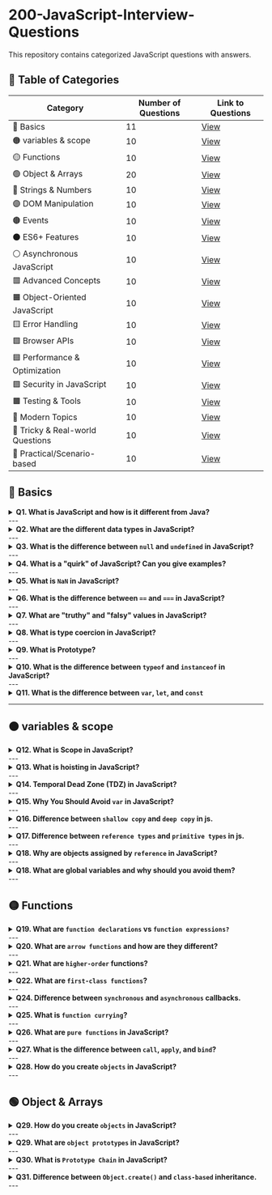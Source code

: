 # 200-JavaScript-Interview-Questions
This repository contains categorized JavaScript questions with answers.

## 📑 Table of Categories

| Category              | Number of Questions | Link to Questions |
|-----------------------|---------------------|------------------|
| 🔴 Basics             | 11                  | [View](#-basics) |
| 🟠 variables & scope  | 10                  | [View](#-variables--scope) |
| 🟡 Functions      | 10                  | [View](#--functions) |
| 🟢 Object & Arrays      | 20                  | [View](#--object--arrays) |
| 🔵 Strings & Numbers      | 10                  | [View](#--strings--numbers) |
| 🟣 DOM Manipulation   | 10                  | [View](#-dom-manipulation) |
| 🟤 Events    | 10                  | [View](#-events-) |
| ⚫ ES6+ Features     | 10                  | [View](#-asynchronous-js) |
| ⚪ Asynchronous JavaScript     | 10                  | [View](#-asynchronous-) |
| 🟥 Advanced Concepts      | 10                  | [View](#-advanced) |
| 🟧 Object-Oriented JavaScript       | 10                  | [View](#-object-oriented-) |
| 🟨 Error Handling       | 10                  | [View](#-error-handling-) |
| 🟩 Browser APIs       | 10                  | [View](#-browser-apis-) |
| 🟦 Performance & Optimization       | 10                  | [View](#-performance-optimization-) |
| 🟪 Security in JavaScript        | 10                  | [View](#-security--) |
| 🟫 Testing & Tools         | 10                  | [View](#-testing-tools-) |
| 📘 Modern Topics        | 10                  | [View](#-modern-topics-) |
| 📙 Tricky & Real-world Questions        | 10                  | [View](#-tricky-real-) |
| 📗 Practical/Scenario-based        | 10                  | [View](#-practical-scenario-) |

## 🔴 Basics

<details>
<summary><b>Q1. What is JavaScript and how is it different from Java?</b></summary> 

👉 JavaScript is a <b>high-level, lightweight, interpreted programming language</b> mainly used for making web pages interactive.

- Runs directly inside the <b>browser (client-side)</b>, though it’s also used on <b>servers (via Node.js)</b>.

- It is the standard scripting language of the web.

  ```js
  document.getElementById("demo").innerHTML = "Hello JavaScript!";
  ```
  This changes the text of an element on a webpage.

  👉 What is Java?

- Java is a <b>general-purpose, object-oriented, compiled programming language.</b>

- Runs on the <b>Java Virtual Machine (JVM)</b>, making it <b>platform-independent (“Write once, run anywhere”).</b>

- Used for <b>desktop apps, enterprise software, mobile apps (Android), and backend systems.</b>

```java
public class Hello {
    public static void main(String[] args) {
        System.out.println("Hello Java!");
    }
}
```
This prints a message to the console.
</details>
---
<details>
<summary><b>Q2. What are the different data types in JavaScript?</b></summary>

JavaScript has **two categories** of data types:  

### 1. Primitive Types (immutable, stored by value)
- **String** → `"Hello"`
- **Number** → `42`, `3.14`
- **BigInt** → `12345678901234567890n`
- **Boolean** → `true`, `false`
- **Undefined** → a variable declared but not assigned  
- **Null** → represents an intentional "empty" value  
- **Symbol** → unique and immutable value (often used as object keys)  

```js
let name = "Suborno";     // String
let age = 21;             // Number
let big = 1234567890n;    // BigInt
let isDev = true;         // Boolean
let x;                    // Undefined
let y = null;             // Null
let sym = Symbol("id");   // Symbol
```
### 2. Non-Primitive (Reference) Types
- **Object** → collections of key-value pairs
- **Array** → ordered list of values
- **Function** → callable object

```js
let user = { name: "Suborno", age: 21 }; // Object
let skills = ["JS", "React", "Node"];    // Array
function greet() { return "Hello!"; }    // Function
```
</details>
---
<details>
<summary><b>Q3. What is the difference between <code>null</code> and <code>undefined</code> in JavaScript?</b></summary>

### `undefined`
- A variable that has been declared but **not assigned a value**.  
- Default value of uninitialized variables.  
- Default return value of functions that don’t explicitly return.  

```js
let x; 
console.log(x); // undefined

function test() {}
console.log(test()); // undefined
```

### `null`
- Represents an **intentional absence** of any value. 
- Must be explicitly assigned by the developer. 
- Often used to indicate "no object" or "empty value".  

```js
let y = null;
console.log(y); // null
```
</details>
---
<details>
<summary><b>Q4. What is a "quirk" of JavaScript? Can you give examples?</b></summary>

###  Definition
A **quirk** in JavaScript refers to a behavior that feels **unexpected, confusing, or inconsistent** compared to most programming languages.  
They often come from the way JavaScript was originally designed and how it maintains backward compatibility.

---

###  Common JavaScript Quirks

1. **`typeof null` is "object"**
```js
console.log(typeof null); // "object" 😮
```
👉 This is a historical bug in JS, kept for backward compatibility(new systems still support old features, code, or data so nothing breaks when upgrading.).

2. **`NaN` is a number**
```js
console.log(typeof NaN); // "number"
```
👉 Even though `NaN` means <i>Not-a-Number</i>, its type is `number`.

3. **`==` vs `===` (Type Coercion)**
```js
console.log(0 == "0");    // true
console.log(0 === "0");   // false
```
👉 `==` does type coercion, `===` checks strictly.

4. **Automatic Semicolon Insertion (ASI)**
```js
function test() {
  return
    42;
}
console.log(test()); // undefined

```
👉 Returns `undefined` instead of `42` because JS inserts a semicolon after `return`.

5. **Array + Object Weirdness**
```js
console.log([] + {}); // "[object Object]"
console.log({} + []); // 0
```
👉 Returns `undefined` instead of `42` because JS inserts a semicolon after `return`.

** 🔴 Key Takeaway**
JavaScript quirks come from:
- Loose typing system
- Automatic type coercion
- Backward compatibility with old code
- Some design decisions made quickly in its early history.
</details>
---
<details>
<summary><b>Q5. What is <code>NaN</code> in JavaScript?</b></summary>

### 🔴 Definition
`NaN` stands for **Not-a-Number**.  
It is a special value in JavaScript that represents a result which is **not a valid number**.

- Type of `NaN` is actually `"number"` (quirk of JS).  
- It usually appears when you try to perform a **mathematical operation on invalid data**.

---

### 🔴 Examples

```js
console.log(0 / 0);          // NaN
console.log("hello" * 10);   // NaN
console.log(Math.sqrt(-1));  // NaN
console.log(parseInt("abc")); // NaN
```

### 🔴 Checking `NaN`

The tricky part:
```js
console.log(NaN === NaN); // false
```
👉 `NaN` is <b>not equal to itself.</b>

So, to check for `NaN`, use:
```js
isNaN("hello");       // true (loose check)
Number.isNaN("hello"); // false (better strict check)
Number.isNaN(NaN);     // true
```

### 🔴 Key Points

- `NaN` is of type <b>number.</b>
- It represents an invalid numeric operation.
- It is <b>the only JavaScript value not equal to itself.</b>
- Use `Number.isNaN()` for reliable checking.

</details>
---
<details>
<summary><b>Q6. What is the difference between <code>==</code> and <code>===</code> in JavaScript?</b></summary>

### 🔴 `==` (Equality Operator)
- Compares **values only**.  
- Performs **type coercion** (converts operands to the same type before comparison).  

```js
console.log(5 == "5");     // true  (string "5" converted to number 5)
console.log(0 == false);   // true  (false converted to 0)
console.log(null == undefined); // true (special case)
```
### 🔴 `===` (Strict Equality Operator)
- Compares values and types. **values and types.**.  
- No type coercion — both must be the same type to be equal.

```js
console.log(5 === "5");    // false (number vs string)
console.log(0 === false);  // false (number vs boolean)
console.log(null === undefined); // false (different types)
console.log(5 === 5);      // true
```
</details>
---
<details>
<summary><b>Q7. What are "truthy" and "falsy" values in JavaScript?</b></summary>

### 🔴 Definition
In JavaScript, every value is either considered **truthy** or **falsy** when evaluated in a **Boolean context** (like inside an `if` statement).

- **Truthy values** → Treated as `true`
- **Falsy values** → Treated as `false`

### 🔴 Falsy Values
There are only **7 falsy values** in JavaScript:

1. `false`
2. `0`  (zero)
3. `-0` (negative zero)
4. `0n` (BigInt zero)
5. `""` (empty string)
6. `null`
7. `undefined`
8. `NaN`

👉 Everything else is **truthy**.

### 🔴 Examples

```js
if ("hello") {
  console.log("Truthy!"); //  Runs because non-empty string is truthy
}

if (0) {
  console.log("Falsy!");
} else {
  console.log("0 is falsy"); //  Runs
}

if (null) {
  console.log("Falsy!");
} else {
  console.log("null is falsy"); //  Runs
}

```
👉 Knowing truthy and falsy values helps avoid unexpected bugs, especially when using conditions or logical operators (&&, ||, !).

</details>
---
<details>
<summary><b>Q8. What is type coercion in JavaScript? </b></summary>

### 🔴 Definition
**Type coercion** in JavaScript is the process of **automatically or implicitly converting values from one data type to another** (such as converting a string to a number, or a number to a boolean).

JavaScript is a **loosely typed language**, so variables are not bound to a specific type, and coercion happens frequently.


### 🔴 Types of Type Coercion

1. **Implicit Coercion (automatic)**  
Happens when JavaScript automatically converts one type to another during operations.  

  ```js
  console.log("5" - 2);   // 3   ("5" converted to number)
  console.log("5" + 2);   // "52" (2 converted to string, concatenation)
  console.log(1 == "1");  // true (string "1" converted to number)
  ```

2. **Explicit Coercion (manual)**  
   When the developer explicitly converts a type using functions or constructors.

   ```js
   console.log(Number("42"));    // 42
   console.log(String(100));     // "100"
   console.log(Boolean(0));      // false
   ```
### 🔴 Rule 1: Boolean Context (Truthy / Falsy)
When a value is used in a **conditional (`if`, `while`, `!`, `||`, `&&`)**, JS converts it to **boolean**.

- Falsy values: `false, 0, -0, 0n, "", null, undefined, NaN`
- Everything else is truthy

```js
if ("hello") console.log("Truthy"); // runs
if (0) console.log("Falsy");        // doesn’t run
```

### 🔴 Rule 2: Numeric Operators `(- * / % **)`

- All operands are converted to **numbers.**

```js
console.log("5" - 2);   // 3   ("5" → 5)
console.log("10" * "2"); // 20
console.log(true - 1);  // 0   (true → 1)
console.log("abc" / 2); // NaN ("abc" → NaN)
```
### 🔴 Rule 3: The `+` Operator (Special Case)
- If **both operands are numbers** → numeric addition
- If **either operand is a string** → string concatenation

```js
console.log(5 + 2);     // 7   (number + number)
console.log("5" + 2);   // "52" (string + number → concatenation)
console.log(2 + "5");   // "25"
console.log("5" + true); // "5true"
console.log([] + 1);    // "1"   ([] → "" then "" + "1")
console.log([1,2] + [3,4]); // "1,23,4"
```
### 🔴 Rule 4: Comparisons `(==)`
- The **loose equality `(==)` operator** does type coercion.

```js
console.log(5 == "5");      // true   ("5" → 5)
console.log(0 == false);    // true   (false → 0)
console.log(null == undefined); // true (special case)
console.log([] == "");      // true   ([] → "")
console.log([1] == 1);      // true   ([1] → "1" → 1)
```
👉 Always prefer `===` to avoid these pitfalls.


### 🔴 Rule 5: Objects to Primitives
When an object/array is used where a primitive is expected, JS calls:
- `valueOf()`
- If not primitive, then `toString()`

```js
console.log([1,2].toString()); // "1,2"
console.log([1,2] + 3);        // "1,23"
console.log({} + "test");      // "[object Object]test"
```

</details>
---
<details>
<summary><b>Q9. What is Prototype? </b></summary>
<p>

### 🔴 Definition

- A **prototype** is simply **an object** that **another object inherits properties and methods from.**

- Every function in JavaScript (that is used as a constructor) has a `prototype` **property.**

- When an object is created from that function, the object’s internal link (`[[Prototype]]` or __proto__) points to the function’s `prototype.`
Think of a prototype like a **blueprint or template** for objects.

```js
function Person(name) {
  this.name = name;
}

// Add a method to the prototype
Person.prototype.greet = function() {
  console.log(`Hello, I am ${this.name}`);
};

// Create an object
let alice = new Person("Alice");

alice.greet();  // "Hello, I am Alice"
```
What’s happening:

- `alice` doesn’t have `greet` directly.

- JS looks at `alice.__proto__` → which points to `Person.prototype`.

- Finds `greet()` there → executes it.
So **prototype is where objects “inherit” properties and methods from.**
---

### 🔴 Prototype in Arrays and Objects
```js
let arr = [1,2,3];
console.log(arr.__proto__ === Array.prototype); // true
console.log(arr.__proto__.__proto__ === Object.prototype); // true

let obj = {name: "Bob"};
console.log(obj.__proto__ === Object.prototype); // true
```
- `Array.prototype` contains array methods like `.push(), .pop().`
- `Object.prototype` contains general object methods like `.toString()`.
- Objects inherit from their prototype via the **prototype chain**.

Imagine prototypes like linked **“backpacks”**:

```js
obj ---> Object.prototype ---> null
arr ---> Array.prototype ---> Object.prototype ---> null
alice ---> Person.prototype ---> Object.prototype ---> null
```
- Each object carries its own properties.
- If a property is missing, it **looks up the backpack chain** (prototype chain) to find it.

### 🔴 Key Points
- **Every object has a prototype** (except `Object.create(null)`).
- **Prototype itself is an object,** so it can have its own prototype (creating the chain).
- **Methods and properties on the prototype are shared** across all objects created from the constructor.
- `instanceof` checks **if a prototype exists in the chain.**

</details>
---
<details>
<summary><b>Q10. What is the difference between <code>typeof</code> and <code>instanceof</code> in JavaScript?</b></summary>
<p>

### 🔴 Definition

**`typeof`** and **`instanceof`** are both operators used to check types in JavaScript, but they work differently:

- **`typeof`** returns a string indicating the type of a **value or variable**.  
- **`instanceof`** checks whether an **object** belongs to a specific **constructor or class** (i.e., exists in its prototype chain).


### 🔴 `typeof`

- Returns a **string** describing the type.
- Works best for **primitive types**: `number`, `string`, `boolean`, `undefined`, `symbol`, `bigint`.
- For objects, arrays, or `null`, it may return `"object"` (quirk).

```js
console.log(typeof 42);        // "number"
console.log(typeof "hello");   // "string"
console.log(typeof true);      // "boolean"
console.log(typeof undefined); // "undefined"
console.log(typeof null);      // "object"  (quirk!)
console.log(typeof [1,2,3]);   // "object"
console.log(typeof {});        // "object"
```
### 🔴 `instanceof`

- Checks if an **object** is an **instance of a constructor** (class or function).
- Returns **boolean** (`true / false`).
- Works **only on objects**, not primitives.
  
```js
console.log([1,2,3] instanceof Array);          // true
console.log([1,2,3] instanceof Object);         // true (Array inherits from Object)
console.log({} instanceof Object);              // true
console.log("hello" instanceof String);         // false (primitive)
console.log(new String("hello") instanceof String); // true
```
</details>
---
<details>
<summary><b>Q11. What is the difference between <code>var</code>, <code>let</code>, and <code>const</code></b></summary>
<p>

### 🔴 `var`

- **Scope:** Function-scoped (or globally scoped if declared outside a function).
- **Hoisting:** Gets hoisted to the top and initialized with undefined.
- **Re-declaration:** Allowed within the same scope.
- **Re-assignment:** Allowed.

```js
var x = 10;
var x = 20; // re-declaration allowed
console.log(x); // 20

function test() {
  if (true) {
    var y = 5;
  }
  console.log(y); // 5 (function-scoped, not block-scoped)
}
test();
```
### 🔴 `let`

- **Scope:** Block-scoped (only exists inside `{ }`).
- **Hoisting:** Hoisted but **not initialized** (exists in the "temporal dead zone" until declared).
- **Re-declaration:** Not allowed in the same scope.
- **Re-assignment:** Allowed.

```js
let a = 10;
// let a = 20;  Error (cannot re-declare in same scope)
a = 20; //  can re-assign
console.log(a); // 20

{
  let b = 5;
  console.log(b); // 5
}
// console.log(b);  Error (block-scoped)
```
### 🔴 `const`

- **Scope:** Block-scoped (like `let`).
- **Hoisting:** Also in the temporal dead zone until declared.
- **Re-declaration:** Not allowed.
- **Re-assignment:** Not allowed (constant value).

```js
const pi = 3.14;
// pi = 3.1416;  Error (cannot re-assign)

{
  const c = 100;
  console.log(c); // 100
}
// console.log(c);  Error (block-scoped)
```
- Use `let` when the variable will change.
- Use `const` when the variable should not be reassigned.
- Avoid `var` (it’s old and can cause bugs due to function-scoping & hoisting).

</details>

---


## 🟠 variables & scope

<details>
<summary><b>Q12. What is Scope in JavaScript?</b></summary>
<p>

### 🟠 Definition

**Scope** in JavaScript determines where variables, functions, and objects are accessible in our code during execution. It defines the **lifetime and visibility** of variables.

Think of your code as a house:

- Some rooms (functions/blocks) have their own keys (variables).
- Variables can only be used inside the room they belong to, unless they are global keys.

### 🟠 Types of Scope in JavaScript

<b>📘 Global Scope:</b>

A variable declared **outside of any function or block** becomes global. Global variables can be accessed **anywhere in your program.**

```js
let username = "Suborno"; // Global variable
function greet() {
  console.log("Hello " + username); //  Accessible here
}
greet();
console.log(username); //  Accessible here too
```
⚠️ **Risk:** Too many global variables can cause conflicts, since any function can modify them.

<b>📘 Function Scope (Local Scope): </b>

Variables declared inside a **function** are only accessible **inside that function.** They cannot be used outside.

```js
function sayHi() {
  let message = "Hi, I am inside function"; // Local variable
  console.log(message); //  Accessible
}
sayHi();
console.log(message); //  ReferenceError: message is not defined
```
👉 Function scope keeps variables **private** to that function.

<b>📘 Block Scope (introduced in ES6 with let and const):</b>

Variables declared inside a `{ }` block are only accessible **inside that block.** Works with `if`, `for`, `while`, etc.

```js
if (true) {
  let age = 21; // Block scoped
  const country = "Bangladesh"; // Block scoped
  console.log(age, country); //  Accessible
}
console.log(age);     //  Not accessible
console.log(country); //  Not accessible
```
👉 But if you use `var`, it ignores block scope:

```js
if (true) {
  var number = 100; // var is not block scoped
}
console.log(number); // Accessible outside (unexpected behavior)
```
<b>📘 Lexical Scope / Closures:</b>

Inner functions can **access variables from their outer function**. This is called **lexical scoping** (scope is determined by code position, not where it’s executed).

```js
function outer() {
  let outerVar = "I am from outer scope";
  function inner() {
    console.log(outerVar); //  Can access outer variable
  }
  inner();
}
outer();
```
👉 This feature allows **closures**, where a function "remembers" its surrounding scope even after the outer function has finished executing.

</details>
---

<details>
<summary><b>Q13. What is hoisting in JavaScript?</b></summary>
<p>

### 🟠 Definition

**Hoisting** is JavaScript’s default behavior of **moving declarations (not initializations) to the top of their scope** (either the global scope or the function scope) **before code execution.**
This means you can **use variables and functions before they are actually declared** in the code.

### 🟠 How Hoisting Works

1. During the compilation phase, JavaScript scans the code.
2. It registers all variable and function declarations.
3. The declarations are “hoisted” to the top of their scope.
4. But:
  - **Variables declared with** `var` are hoisted and **initialized to** `undefined`.
  - **Variables declared with** `let` and `const` are hoisted but not **initialized** (they stay in the **Temporal Dead Zone** until the declaration line).
  - **Function declarations** are hoisted with their **entire body.**
  - **Function expressions** (with `var`, `let`, or `const`) behave like **variables** (only the variable is hoisted, not the function value).

### 🟠 Examples

<b>📘 Hoisting with `var`:</b>

```js
console.log(a); //  undefined (not ReferenceError)
var a = 5;
console.log(a); //  5
```
➡️ Behind the scenes:
```js
var a;          // Hoisted
console.log(a); // undefined
a = 5;          // Initialization
console.log(a); // 5
```

<b>📘 Hoisting with `let` and `const`:</b>

```js
console.log(b); //  ReferenceError (TDZ)
let b = 10;

console.log(c); //  ReferenceError (TDZ)
const c = 20;
```
👉 These are **hoisted** but not **initialized**, so they cannot be accessed before declaration.

<b>📘 Hoisting with Function Declarations:</b>

```js
greet(); //  Works fine

function greet() {
  console.log("Hello!");
}
```
👉 The entire function is hoisted, so you can call it before the declaration.

<b>📘 Hoisting with Function Expressions:</b>

```js
sayHi(); //  TypeError: sayHi is not a function

var sayHi = function () {
  console.log("Hi!");
};
```
👉 Here only the variable sayHi is **hoisted (initialized to undefined)**, but the **function assignment** happens later, so calling it before throws an error.

<b>📘 Arrow Functions:</b>

Arrow functions are just like function expressions:
```js
hello(); //  ReferenceError or TypeError (depends on var/let/const)

const hello = () => {
  console.log("Hello from arrow!");
};
```

</details>
---

<details>
<summary><b>Q14. Temporal Dead Zone (TDZ) in JavaScript?</b></summary>
<p>

### 🟠 Definition

The **Temporal Dead Zone** refers to the period between the **time** a variable is **hoisted** to the top of its scope and the time it is **initialized** with a value. During this period, if you try to **access the variable**, JavaScript will throw a **ReferenceError.**

### 🟠 Why does it happen?

- Variables declared with `let` and `const` are hoisted to the top of their scope (just like var), BUT they are not **initialized** until the actual declaration line is executed.
- This "gap" between hoisting and initialization is called the **Temporal Dead Zone.**

### 🟠 Example 1: Using let before declaration
```js
console.log(a); // ReferenceError: Cannot access 'a' before initialization
let a = 10;
console.log(a); //  10
```
Here, `a` is hoisted but not initialized until the line `let a = 10`; executes.
So, before that line, it’s in the **TDZ.**

### 🟠 Example 2: With `var`

```js
console.log(b); // undefined (no TDZ for var)
var b = 20;
console.log(b); //  20
```
For `var`, the variable is **hoisted and initialized** to undefined, so there’s no **TDZ.**

### 🟠 Example 3: With `const`

```js
console.log(c); //  ReferenceError
const c = 30;
```
`const` also has a TDZ.
Additionally, it must be initialized at the time of declaration.

</details>
---

<details>
<summary><b>Q15. Why You Should Avoid <code>var</code> in JavaScript? </b></summary>
<p>

Modern JavaScript provides `let` and `const`, which fix many of the long-standing issues with `var`. While `var` still works, using it can easily lead to bugs and unexpected behavior.

### 🟠 Why does it happen?

- Variables declared with `let` and `const` are hoisted to the top of their scope (just like var), BUT they are not **initialized** until the actual declaration line is executed.
- This "gap" between hoisting and initialization is called the **Temporal Dead Zone.**

### 🟠 Example 1: `var` Has `Function Scope`, Not `Block Scope` *This is the biggest problem.*
```js
if (true) {
  var x = 10;
}
console.log(x); //  10 (still accessible outside the block)
```
- Compare this to let or const:
```js
if (true) {
  let y = 20;
}
console.log(y); //  ReferenceError: y is not defined
```
👉 `var` ignores block boundaries (`if`, `for`, etc.), *which can cause variable leaks and overwrite values accidentally.*

### 🟠 Example 2: `var` Allows Re-declaration *You can declare the same variable multiple times without error:*
```js
var name = "Suborno";
var name = "Maksuda"; //  No error
console.log(name); // "Maksuda"
```
- With `let` or `const`, this would throw an error:
```js
let name = "Suborno";
let name = "Maksuda"; //  SyntaxError
```
👉 This helps prevent accidental overwriting.

### 🟠 Example 3: `var` Variables Are Hoisted (in a confusing way)
All var declarations are hoisted to the top of their function or script, but not their **values** — leading to unexpected behavior:
```js
console.log(num); // undefined (not ReferenceError!)
var num = 5;
```
- What really happens:
```js
var num; // hoisted
console.log(num); // undefined
num = 5;
```
👉 With `let` and `cons`t, you get a **Temporal Dead Zone (TDZ)** error instead, which prevents you from using variables before they’re initialized.

```js
console.log(num); //  ReferenceError
let num = 5;
```
### 🟠 Example 4: `var` Pollutes the `Global Scope`

If you use `var` outside any function, it becomes a property of the `window` object in browsers:
```js
var message = "Hello";
console.log(window.message); // "Hello"
```

👉 This can cause naming conflicts with existing global variables or libraries. `let` and `const` don’t do this — they stay within the block/module scope.

### 🟠 Example 5: `let` and `const` Are the Modern Standard

Since ES6 (2015), almost all modern JS code uses let and const.
👉 They make code:
  - More predictable
  - Easier to debug
  - Safer from accidental bugs
  - Easier for others to understand
    
</details>
---

<details>
<summary><b>Q16. Difference between <code>shallow copy</code> and <code>deep copy</code> in js. </b></summary>
<p>

### 🟠 1. Shallow Copy — “Copied from the outside only”

Imagine you have a **box** (your object). Inside that box, there are **smaller boxes** (nested objects). A shallow copy makes a new outer box,
but **the smaller boxes inside are still shared between the old and new one.**

### 🟠 Example : 
```js
const original = {
  name: "Suborno",
  details: { city: "Dhaka", age: 22 }
};

// make a shallow copy
const copy = { ...original };

// change something inside 'details'
copy.details.city = "Chittagong";

console.log(original.details.city); //  "Chittagong"

```
👉 Think of it like:
  - You bought a new box, but you took the same little box from the old one and placed it inside — so both boxes share the same inner item. So when you change the inner box, both are affected.

### 🟠 2. Deep Copy — “Copied completely inside and out”

A deep copy makes **a brand new box and also makes new copies of every small box inside it**. That means it’s completely **separate from the original.**

### 🟠 Example : 
```js
const original = {
  name: "Suborno",
  details: { city: "Dhaka", age: 22 }
};

// make a deep copy
const deepCopy = structuredClone(original);

// change the city in deepCopy
deepCopy.details.city = "Chittagong";

console.log(original.details.city); // "Dhaka"

```
👉 This time:
  - You bought a **new box**, and you also made **new little boxes inside it** — so changing one doesn’t affect the other.
        
</details>
---

<details>
<summary><b>Q17. Difference between <code>reference types</code> and <code>primitive types</code> in js. </b></summary>
<p>

### 🟠 1. Definition

| Type              | Description |
|-----------------------|----------------------|
| **Primitive Types**             | Store **single, immutable values** (cannot be changed directly). |
| **Reference Types**             | Store **references (addresses)** to objects in memory, not the actual data. |

### 🟠 Primitive Types : 

There are 7 primitive data types:
- `String` – e.g. `"Hello"`
- `Number` – e.g. `42`
- `Boolean` – e.g. `true`
- `Undefined` – variable declared but not assigned
- `Null` – intentional empty value
- `Symbol` – unique and immutable value
- `BigInt` – large integer value


```js
let x = 10;
let y = x;   // y gets a COPY of x
y = 20;
console.log(x); // 10 (not affected)
```
**→ Each variable holds its own copy of the value.**

### 🟠 Reference Types : 

Common **reference types:**
- `Object`
- `Array` 
- `function` 
- `Date`, `Map`,`Set`, etc.

```js
let obj1 = { name: "Suborno" };
let obj2 = obj1;   // obj2 gets a REFERENCE to obj1
obj2.name = "Maksuda";

console.log(obj1.name); // Maksuda
```
**→ Both variables point to the same memory address.**

### 🟠 Comparison Behaviour : 

```js
// Primitive comparison
let a = 5;
let b = 5;
console.log(a === b); // true  (same value)

// Reference comparison
let arr1 = [1, 2];
let arr2 = [1, 2];
console.log(arr1 === arr2); // false (different memory reference)
```

| Features              | Primitive Types | Reference Types |
|-----------------------|-----------------|-----------------------------|
| Stored in             | Stack           | Heap (with stack reference) |
| What’s Stored            | Actual value           | Memory address (reference) |
| Mutable?            | No. Changing `x` creates a new value           | Mutable. Can change properties or elements directly |
| Copied by           | Value           | Reference |
| Comparison           | By Value           | By Reference |

</details>
---

<details>
<summary><b>Q18. Why are objects assigned by <code>reference</code> in JavaScript? </b></summary>
<p>

### 🟠 1. Definition

In JavaScript, **objects are assigned by reference** because they are **complex data structures** that can contain many properties, arrays, and nested objects.

If JavaScript tried to **copy the whole object** each time you assigned it to another variable, it would:

- Consume a lot of **memory**, and
- Take extra **processing time.**
  
So instead of copying the entire structure, JS simply copies the **memory address (reference)** where the object is stored.

### 🟠 Stack vs Heap memory : 
JavaScript divides memory into two main areas:

| Memory Area              | Used For | Characteristics |
|-----------------------|-----------------|-----------------------------|
| Stack             | Primitive values           | Small, fast access, fixed-size data |
| Heap            | Objects & functions           | Large, dynamic memory storage |

➡️ When you create an object:
```js
let person = { name: "Suborno" };
```
- The **actual object** `{ name: "Suborno" }` is stored in the heap.
- The variable `person` stores only a **reference (memory address)** in the **stack.**

When you do this:

```js
let person2 = person;
```
👉 JavaScript does **not** create a new object. Instead, it copies only the **reference (pointer)** to the same object in memory.

So now:
- `person` → points to the object in heap
- `person2` → points to the **same** object in heap

that's why: 
```js
person2.name = "Maksuda";
console.log(person.name); // "Maksuda"
```
Both variables reflect the same data — they share the same memory reference.

### 🟠 Why this design makes sense : 
There are **two main reasons:**

1. **Efficiency** → Copying large objects by value would be slow and memory-heavy.
2. **Consistency** → Objects can be nested and dynamic, so referencing them allows real-time updates across variables and functions.

</details>
---

<details>
<summary><b>Q18.  What are global variables and why should you avoid them? </b></summary>
<p>

### 🟠 1. Definition

In JavaScript, a **global variable** is a variable that is declared **outside of any function, block, or module**, and therefore it is **accessible from anywhere in your code** — inside **functions, loops, or even other scripts.**

```js
let count = 0; // global variable

function increment() {
  count++; // accessible inside the function
  console.log(count);
}

increment(); // 1
increment(); // 2
```
Here, `count` is a **global variable** — it exists in the **global scope**, which means it can be accessed or modified from any part of the script.

### 🟠 Why You Should Avoid Global Variables: 

Using too many **global variables** is considered **bad practice**. Here’s why:

1. ***Risk of Name Conflicts (Collisions):***

  - If two scripts (e.g., your code and a third-party library) use the same global variable name, one can overwrite the other.
```js
var user = "Alice";  // your variable
// Some library also defines 'user'
var user = "Bob";    // now your 'user' got overwritten!
```

2. ***Harder to Debug and Maintain:***

  - When many functions modify the same global variable, it’s difficult to track where and when changes happen.

- Bugs can appear unexpectedly.

3. ***Memory Usage and Lifetime Issues:***

  - Global variables stay in memory as long as the page or program is running, which can lead to unnecessary memory consumption.

4. ***Tight Coupling:***

  - Code becomes less modular and reusable because functions rely on global state instead of their own data.

5. ***Security Concerns:***

  - In browsers, global variables become properties of the `window` object. This means other scripts can easily read or change them:

```js
window.myGlobal = "secret";
// Any script can access or modify it
```
### 🟠 How to Avoid Global Variables: 

1. **Use `let`, `const`, or `var` inside functions or blocks**
```js
function run() {
  let result = 5; // local variable
  console.log(result);
}
```

2. **Use modules (ES6 Modules):**
```js
// file.js
export const name = "Suborno";

// main.js
import { name } from "./file.js";
```

3. **Use closures to encapsulate variables:**
```js
(function() {
  let counter = 0;
  function add() { counter++; }
  window.add = add; // only expose what’s needed
})();
```
</details>
---

## 🟡 Functions 

<details>
<summary><b>Q19.  What are <code>function declarations</code> vs <code>function expressions?</code> </b></summary>
<p>

### 🟡 Function Declaration: 

A **function declaration** defines a named function using the `function` keyword.

```js
function greet() {
  console.log("Hello!");
}
```

<b>Key Features:</b>

- Hoisted: You can call the function before it’s declared in the code.
- Has its own name (`greet`).
- Defined in the global or local scope (depending on where it’s written).

<b>Example: </b>

```js
sayHi(); // Works, because function declarations are hoisted

function sayHi() {
  console.log("Hi there!");
}
```

### 🟡 Function Expression: 

A **function expression** involves creating a function and assigning it to a variable.

```js
const greet = function() {
  console.log("Hello!");
};
```

<b>Key Features:</b>

- Not hoisted: You **cannot** call it before the line where it’s defined.
- Can be **anonymous** (no name) or **named.**
- Treated like a **value** — it can be passed around, assigned, or returned from another function.

<b>Example: </b>

```js
sayHi(); //  Error: Cannot access 'sayHi' before initialization

const sayHi = function() {
  console.log("Hi there!");
};

```

### 🟡 Bonus:: 

```js
const greet = () => console.log("Hello!");
```
It’s a **type of function expression** — concise, not hoisted, and does not bind its own `this.`

</details>
---

<details>
<summary><b>Q20.  What are <code>arrow functions</code> and how are they different? </b></summary>
<p>

An **arrow function** is a shorter, cleaner way to write a function expression in JavaScript. It uses the `=>` (arrow) syntax.

```js
// Regular function expression
const greet = function(name) {
  return "Hello, " + name;
};

// Arrow function version
const greet = (name) => {
  return "Hello, " + name;
};
```
Or even shorter (if there’s only one line of code and one parameter):
```js
const greet = name => "Hello, " + name;
```

### 🟡 Syntax Summary: 

|      Type      |     Example   |     Notes     |
|----------------|---------------|---------------|
| **No parameters** | `() => console.log("Hi")` | Must include parentheses |
| **One parameter** | `name => console.log(name)` | Parentheses optional |
| **Multiple parameters** | `(a, b) => a + b` | Parentheses required |
| **Multiple statements** | `(x, y) => { let sum = x + y; return sum; }` | Use `{}` and `return` |

### 🟡 How Are Arrow Functions Different? 

|      Feature      |     Arrow Function   |     Regular Function (Expression or Declaration)     |
|----------------|---------------|---------------|
| **Syntax**   | Short & concise (`=>`)  | Longer (`function`)
| `this` **binding** | Lexically bound – uses `this` from the surrounding scope | Has its own `this` (depends on how it’s called) |
| `arguments` **object** | Not available | Available |
| `new` **keyword** | Cannot be used as a constructor | Can be used with `new` |
| **Hoisting** | Not hoisted | Function declarations are hoisted |
| **Readability** | Cleaner for small callbacks | Can be verbose |


### 🟡 Example of `this` Difference

```js
// Regular function
const user = {
  name: "Suborno",
  sayHi: function() {
    console.log("Hi, I’m " + this.name);
  }
};
user.sayHi(); // "Hi, I’m Suborno"
```
Now with an arrow function:
```js
const user = {
  name: "Suborno",
  sayHi: () => {
    console.log("Hi, I’m " + this.name);
  }
};
user.sayHi(); //  "Hi, I’m undefined"
```

👉 Because arrow functions **don’t have their own** `this`, they use `this` from the **outer scope**, which in this case isn’t `user`.

### 🟡 When to Use Arrow Functions: 

- Short, inline functions
- Callbacks (like in `map`, `filter`, `forEach`)
- Event handlers that don’t rely on `this`

</details>
---

<details>
<summary><b>Q21.  What are <code>higher-order</code> functions? </b></summary>
<p>

A **higher-order function** is a function that operates on other functions, either by **taking them as parameters** or **returning them**.

### 🟡 Function taking another function as an argument

```js
function greet(name) {
  return `Hello, ${name}!`;
}

function processUserInput(callback) {
  const name = "Suborno";
  return callback(name);
}

console.log(processUserInput(greet)); 
// Output: Hello, Suborno!
```

👉 `processUserInput()` is a **higher-order function** because it **takes another function** (`greet`) **as an argument.**

### 🟡 Function returning another function

```js
function multiplier(factor) {
  return function(number) {
    return number * factor;
  };
}

const double = multiplier(2);
console.log(double(5)); // Output: 10
```
👉 `multiplier()` is a **higher-order function** because it **returns another function.**

### 🟡 Common Built-in Higher-Order Functions
These are **array methods** that use callbacks:

```js
const numbers = [1, 2, 3, 4, 5];

// map() → transforms each element
const doubled = numbers.map(n => n * 2);

// filter() → selects elements based on condition
const evens = numbers.filter(n => n % 2 === 0);

// reduce() → combines all elements into a single value
const sum = numbers.reduce((acc, n) => acc + n, 0);

console.log(doubled); // [2, 4, 6, 8, 10]
console.log(evens);   // [2, 4]
console.log(sum);     // 15
}
```
👉 Each of these functions (`map`, `filter`, `reduce`) **takes another function as an argument**, so they are **higher-order functions**.

### 🟡 Why Use Higher-Order Functions?
- Make code **more modular and reusable**
- Allow **functional programming** style
- Simplify **data transformations**
- Enable **composition** of behavior

</details>
---


<details>
<summary><b>Q22.  What are <code>first-class functions</code>?</b></summary>
<p>

In **JavaScript, functions are first-class citizens (or first-class functions)** — meaning **functions are treated like any other value** in the language.

### 🟡 Definition

A **first-class function** means that functions in JavaScript can:
- Be **assigned** to variables,
- Be **passed** as arguments to other functions,
- Be **returned** from other functions,
- Be **stored** in data structures (like arrays, objects, etc).

### 🟡 Example 1 : Assigning a function to a variable

```js
const greet = function() {
  console.log("Hello!");
};

greet(); // Output: Hello!
}
```
👉 Here, the function is stored in a variable — just like a number or string.

### 🟡 Example 2 : Passing a function as an argument

```js
function sayHello() {
  return "Hello!";
}

function greetUser(callback) {
  console.log(callback());
}

greetUser(sayHello); // Output: Hello!
```
👉 `sayHello` is passed as an argument (a callback) to `greetUser.`

### 🟡 Example 3 : Returning a function from another function

```js
function multiplyBy(factor) {
  return function(number) {
    return number * factor;
  };
}

const double = multiplyBy(2);
console.log(double(5)); // Output: 10

```
👉 Here, `multiplyBy` returns a new function — this is possible because functions are first-class.

### 🟡 Example 4 : Storing functions in arrays or objects

```js
const actions = [
  () => console.log("Start"),
  () => console.log("Stop")
];

actions[0](); // Output: Start
actions[1](); // Output: Stop
```
</details>
---


<details>
<summary><b>Q24. Difference between <code>synchronous</code> and <code>asynchronous</code> callbacks.</b></summary>
<p>

A **callback function is a function that is passed as an argument** to another function **and is executed later** (or “called back”) inside that other function. So, A **callback** is a function that gets **called back** after something happens.

### 🟡 Why use callbacks?

Callbacks are used when:

- You want to **control the order** of function execution.
- You want to **run code after** something else finishes (like loading data, waiting for a user’s input, etc).
- You want **reusable functions** that can behave differently depending on the callback.

### 🟡 Example 

```js
function greet(name) {
  console.log(`Hello, ${name}!`);
}

function processUserInput(callback) {
  const name = "Suborno";
  callback(name); // calling the callback
}

processUserInput(greet);

```
👉 Explanation:

  - `greet` is a function.
  - `processUserInput` takes another function as a parameter (`callback`).
  - Inside `processUserInput`, we “call back” that function with the name `"Suborno"`.
  - So the output is → `Hello, Suborno!`

### 🟡 Example with Anonymous Callback:

Instead of naming the callback, we can define it directly:

```js
processUserInput(function(name) {
  console.log(`Welcome, ${name}!`); //Welcome, Suborno!
});
```
</details>
---

<details>
<summary><b>Q25. What is <code>function currying</code>?</b></summary>
<p>

### 🟡 Definition

**Function currying** means **transforming a function that takes multiple arguments into a sequence of functions,**
each taking **one argument at a time.**

### 🟡 Why do this? 

Currying helps you:
- Reuse functions with **preset arguments** (partial application)
- Make your code **more modular and flexible**
- Delay execution until all arguments are provided

### 🟡 Example 1: Normal Function (uncurried)

```js
function add(a, b, c) {
  return a + b + c;
}

console.log(add(2, 3, 4)); // Output: 9

```

### 🟡 Example 2: Curried Function

```js
function add(a) {
  return function(b) {
    return function(c) {
      return a + b + c;
    };
  };
}

console.log(add(2)(3)(4)); // Output: 9

```

👉 Here, 
- `add(2)` returns a new function that expects `b`.
- `add(2)(3)` returns another function that expects `c`.
- `add(2)(3)(4)` finally returns the result → `9`.

### 🟡 Arrow Function Version

You can make it shorter with arrow syntax:
```js
const add = a => b => c => a + b + c;

console.log(add(2)(3)(4)); // Output: 9
```

### 🟡 Real-life Example
Imagine you have a function that formats messages:

```js
function greet(greeting) {
  return function(name) {
    return `${greeting}, ${name}!`;
  };
}

const sayHello = greet("Hello");
console.log(sayHello("Suborno")); // Output: Hello, Suborno!
console.log(sayHello("Maksuda")); // Output: Hello, Maksuda!

```
👉 Here, The first call `greet("Hello")` “locks in” the greeting word.
Then you can reuse it for different names — `that’s the power of currying.`



</details>
---

<details>
<summary><b>Q26. What are <code>pure functions</code> in JavaScript?</b></summary>
<p>

In **JavaScript**, a **pure function** is a function that follows **two main rules:**

### 🟡 Same Input → Same Output 

A pure function always returns the **same result** if given the **same arguments.** It doesn’t depend on or modify anything outside of itself.

### 🟡 Example

```js
function add(a, b) {
  return a + b;
}
```
👉 `add(2, 3)` will always return `5`, no matter when or how many times you call it.

### 🟡 No Side Effects

A pure function **does not change** anything outside its own scope.
That means:

- It doesn’t modify global variables.
- It doesn’t change input parameters.
- It doesn’t perform I/O operations (like logging, writing to a file, or making a network request).

### 🟡 Example (Impure function):

```js
let total = 0;
function addToTotal(value) {
  total += value; //  modifies external variable
}
```
### 🟡 Example (Pure version):

```js
function addToTotal(total, value) {
  return total + value; // ✅ no external modification
}

```

### 🟡 Why Use Pure Functions?

- **Predictable behavior** → easier debugging
- **Easier testing** → no external dependencies
- **Functional programming** foundation (used in React, Redux, etc.)
  
</details>
---


<details>
<summary><b>Q27. What is the difference between <code>call</code>, <code>apply</code>, and <code>bind</code>?</b></summary>
<p>

### 🟡 `call()` — Call immediately, pass arguments separately

```js
const person1 = { name: "Alice" };
const person2 = { name: "Bob" };

function introduce(city, country) {
  console.log(`${this.name} is from ${city}, ${country}.`);
}
// Using call()
introduce.call(person1, "Dhaka", "Bangladesh");
introduce.call(person2, "Paris", "France");

```

### 🟡 Output

```js
Alice is from Dhaka, Bangladesh.
Bob is from Paris, France.
```
- `call()` executes the function **immediately.**
- Arguments are passed **one by one** (comma-separated).
- `this` becomes the object you pass as the first argument.


### 🟡 `apply()` — Call immediately, pass args as an array

```js
const person1 = { name: "Alice" };
const person2 = { name: "Bob" };

function introduce(city, country) {
  console.log(`${this.name} is from ${city}, ${country}.`);
}

// Using apply()
introduce.apply(person1, ["Chittagong", "Bangladesh"]);
introduce.apply(person2, ["London", "UK"]);
```

### 🟡 Output

```js
Alice is from Chittagong, Bangladesh.
Bob is from London, UK.
```
- Works like `call()`, but the arguments are passed as an **array**.
- Very handy when you already have arguments stored in an array.

### 🟡 `bind()` — Does NOT call immediately

```js
const person1 = { name: "Alice" };
const person2 = { name: "Bob" };

function introduce(city, country) {
  console.log(`${this.name} is from ${city}, ${country}.`);
}

// Using bind()
const introduceAlice = introduce.bind(person1, "Sylhet", "Bangladesh");
const introduceBob = introduce.bind(person2);

// Call later
introduceAlice();           // uses default args passed during bind
introduceBob("Rome", "Italy"); // pass remaining args later

```

### 🟡 Output

```js
Alice is from Sylhet, Bangladesh.
Bob is from Rome, Italy.
```
- `bind()` creates a **new function** where `this` is permanently set.
- You can provide some or all arguments now (partial application).
- You call the function **later**, whenever you need.

</details>
---

<details>
<summary><b>Q28. How do you create <code>objects</code> in JavaScript?</b></summary>
<p>

### 🟡 Object Literal (Easiest and Most Common)

This is the simplest and fastest way.

```js
const person = {
  name: "Alice",
  age: 25,
  greet: function() {
    console.log("Hello!");
  }
};

person.greet(); // Output: Hello!
```
- Easy to read and write.
- Great for creating single objects.
- Not ideal when you need to create many similar objects.


### 🟡 Using the `new Object()` Constructor

```js
const person = new Object();
person.name = "Bob";
person.age = 30;
person.greet = function() {
  console.log("Hi, I'm " + this.name);
};

person.greet(); // Output: Hi, I'm Bob
```
- Similar to object literal, but created dynamically.
- More verbose and less common than literals.

### 🟡 Using a Constructor Function

A constructor function is used when you want to create **multiple similar objects.**

```js
function Person(name, age) {
  this.name = name;
  this.age = age;
  this.greet = function() {
    console.log("Hello, I'm " + this.name);
  };
}

const p1 = new Person("Alice", 25);
const p2 = new Person("Bob", 30);

p1.greet(); // Hello, I'm Alice
p2.greet(); // Hello, I'm Bob

```
- Useful for object templates.
- Functions are duplicated in each instance (can be optimized using prototypes).

### 🟡 Using `Object.create()`
Creates a new object with a **specified prototype**.

```js
const personProto = {
  greet() {
    console.log("Hello, I'm " + this.name);
  }
};

const person = Object.create(personProto);
person.name = "Charlie";

person.greet(); // Output: Hello, I'm Charlie
```

- Great for prototype-based inheritance.
- Slightly less intuitive for beginners.

### 🟡 Using ES6 `class` Syntax
Classes are just **syntactic sugar** over constructor functions.

```js
class Person {
  constructor(name, age) {
    this.name = name;
    this.age = age;
  }

  greet() {
    console.log(`Hi, I'm ${this.name}`);
  }
}

const person1 = new Person("Diana", 22);
person1.greet(); // Output: Hi, I'm Diana
```

- Cleaner and modern syntax.
- Easy to use inheritance with `extends`.

</details>
---

## 🟢 Object & Arrays


<details>
<summary><b>Q29. How do you create <code>objects</code> in JavaScript?</b></summary>
<p>

### 🟢 Object Literal (Easiest and Most Common)

This is the simplest and fastest way.

```js
const person = {
  name: "Alice",
  age: 25,
  greet: function() {
    console.log("Hello!");
  }
};

person.greet(); // Output: Hello!
```
- Easy to read and write.
- Great for creating single objects.
- Not ideal when you need to create many similar objects.


### 🟢 Using the `new Object()` Constructor

```js
const person = new Object();
person.name = "Bob";
person.age = 30;
person.greet = function() {
  console.log("Hi, I'm " + this.name);
};

person.greet(); // Output: Hi, I'm Bob
```
- Similar to object literal, but created dynamically.
- More verbose and less common than literals.

### 🟢 Using a Constructor Function

A constructor function is used when you want to create **multiple similar objects.**

```js
function Person(name, age) {
  this.name = name;
  this.age = age;
  this.greet = function() {
    console.log("Hello, I'm " + this.name);
  };
}

const p1 = new Person("Alice", 25);
const p2 = new Person("Bob", 30);

p1.greet(); // Hello, I'm Alice
p2.greet(); // Hello, I'm Bob

```
- Useful for object templates.
- Functions are duplicated in each instance (can be optimized using prototypes).

### 🟢 Using `Object.create()`
Creates a new object with a **specified prototype**.

```js
const personProto = {
  greet() {
    console.log("Hello, I'm " + this.name);
  }
};

const person = Object.create(personProto);
person.name = "Charlie";

person.greet(); // Output: Hello, I'm Charlie
```

- Great for prototype-based inheritance.
- Slightly less intuitive for beginners.

### 🟢 Using ES6 `class` Syntax
Classes are just **syntactic sugar** over constructor functions.

```js
class Person {
  constructor(name, age) {
    this.name = name;
    this.age = age;
  }

  greet() {
    console.log(`Hi, I'm ${this.name}`);
  }
}

const person1 = new Person("Diana", 22);
person1.greet(); // Output: Hi, I'm Diana
```

- Cleaner and modern syntax.
- Easy to use inheritance with `extends`.

</details>
---

<details>
<summary><b>Q29. What are <code>object prototypes</code> in JavaScript?</b></summary>
<p>

### 🟢 Definition

In **JavaScript**, every object has a hidden internal property called `[[Prototype]]`, which points to another object — known as its **prototype.**

This prototype object serves as a **template** from which the original object can **inherit properties and methods**.

Prototypes are how **JavaScript implements inheritance**.

If you try to access a property or method on an object and it doesn’t exist there, JavaScript automatically looks for it in the object’s **prototype**.

### 🟢 Example 

```js
const person = {
  greet() {
    console.log("Hello!");
  }
};

const student = Object.create(person); // student’s prototype is person
student.name = "Alice";

student.greet(); // "Hello!" (inherited from person)

```
- `student` doesn’t have `greet()`.
- JavaScript checks its prototype (`person`) and finds `greet()`.
- The method runs successfully.

### 🟢 Constructor Functions and Prototypes 

When you create objects using a **constructor function**, all instances share the same prototype.

```js
function Person(name) {
  this.name = name;
}

Person.prototype.sayHi = function() {
  console.log(`Hi, I'm ${this.name}`);
};

const p1 = new Person("Alice");
const p2 = new Person("Bob");

p1.sayHi(); // "Hi, I'm Alice"
p2.sayHi(); // "Hi, I'm Bob"

```
Both `p1` and `p2` share the same `sayHi()` method through `Person.prototype`.

### 🟢 Modern ES6 Class Syntax (Behind the scenes uses prototypes)

```js
class Person {
  constructor(name) {
    this.name = name;
  }
  greet() {
    console.log(`Hello, I'm ${this.name}`);
  }
}

const p = new Person("Alice");
p.greet(); // "Hello, I'm Alice"
```
Even though it looks like a class, under the hood, JavaScript is still using **prototypes**.

</details>
---


<details>
<summary><b>Q30. What is <code>Prototype Chain</code> in JavaScript?</b></summary>
<p>

### 🟢 Definition

The **prototype chain** is the mechanism JavaScript uses to **look up properties and methods**.
- Every object has a hidden link to its prototype (`[[Prototype]]`).
- If a property or method is not found on the object itself, JavaScript **checks the prototype**.
- If it’s not found there, it checks the prototype of that prototype, and so on, until it reaches the top: `Object.prototype`.
- If nothing is found, it returns `undefined`.

Think of it like a **family tree for objects**: each object can inherit from a parent, which can inherit from a grandparent, and so on.

### 🟢 Example 

```js
const grandparent = {
  grandparentProp: "I am grandparent"
};

const parent = Object.create(grandparent);
parent.parentProp = "I am parent";

const child = Object.create(parent);
child.childProp = "I am child";

console.log(child.childProp);      // "I am child" (found on child)
console.log(child.parentProp);     // "I am parent" (found on parent prototype)
console.log(child.grandparentProp);// "I am grandparent" (found on grandparent prototype)
console.log(child.toString());     // [object Object] (found on Object.prototype)

```

Here’s the **prototype chain** visually:
```js
child ---> parent ---> grandparent ---> Object.prototype ---> null
```
- Arrows (`--->`) show the `[[Prototype]]` link.
- When you access a property, JS searches along this chain until it finds it.

</details>
---

<details>
<summary><b>Q31. Difference between <code>Object.create()</code> and <code>class-based</code> inheritance.</b></summary>
<p>

### 🟢 `Object.create()` — *Direct Prototypal Inheritance*

`Object.create(proto)` creates a **new object** and directly sets its **prototype** to the object you specify.

```js
const person = {
  greet() {
    console.log("Hello!");
  }
};

const student = Object.create(person); // student inherits directly from person
student.study = function() {
  console.log("Studying...");
};

student.greet(); // "Hello!" (inherited)
student.study(); // "Studying..."

```
- Simple and direct.
- No constructor functions.
- No `this` or `new` keyword needed.
- Best for **object-to-object** inheritance.
- Very flexible — you can even change prototypes at runtime.
- Think of it as “**inherit from this specific object**.”

### 🟢 Class-based Inheritance — *Syntactic Sugar for Prototypes*

Classes in JavaScript use **constructor functions** and **prototypes**, but the syntax looks like classical OOP (like Java or C++).

```js
class Person {
  greet() {
    console.log("Hello!");
  }
}

class Student extends Person {
  study() {
    console.log("Studying...");
  }
}

const s = new Student();
s.greet(); // "Hello!" (inherited from Person)
s.study(); // "Studying..."

```
- Uses `class` and `extends` keywords.
- Behind the scenes, JS sets `Student.prototype.__proto__ = Person.prototype`.
- Cleaner syntax for developers coming from other OOP languages.
- Ideal when you need **constructors, super calls**, and **structured inheritance.**
- Think of it as “**inherit from this class’s prototype.**”

</details>
---

